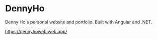 # DennyHo

Denny Ho's personal website and portfolio. Built with Angular and .NET.

https://dennyhoweb.web.app/
